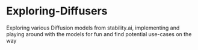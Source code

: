 # Exploring-Diffusers
Exploring various Diffusion models from stability.ai, implementing and playing around with the models for fun and find potential use-cases on the way
